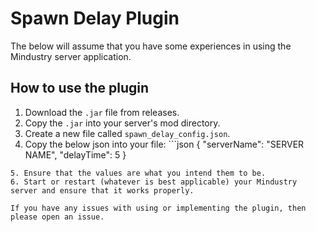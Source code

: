 # Spawn Delay Plugin
The below will assume that you have some experiences in using the Mindustry server application.
## How to use the plugin
1. Download the `.jar` file from releases.
2. Copy the `.jar` into your server's mod directory.
3. Create a new file called `spawn_delay_config.json`.
4. Copy the below json into your file: ```json
{
  "serverName": "SERVER NAME",
  "delayTime":  5
}
```
5. Ensure that the values are what you intend them to be.
6. Start or restart (whatever is best applicable) your Mindustry server and ensure that it works properly.

If you have any issues with using or implementing the plugin, then please open an issue. 
